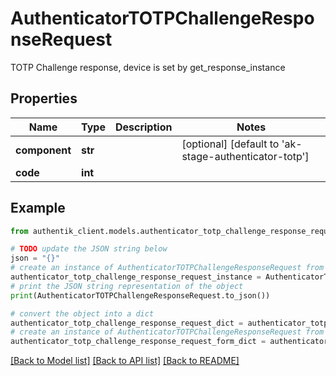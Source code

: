 # AuthenticatorTOTPChallengeResponseRequest

TOTP Challenge response, device is set by get_response_instance

## Properties

Name | Type | Description | Notes
------------ | ------------- | ------------- | -------------
**component** | **str** |  | [optional] [default to 'ak-stage-authenticator-totp']
**code** | **int** |  | 

## Example

```python
from authentik_client.models.authenticator_totp_challenge_response_request import AuthenticatorTOTPChallengeResponseRequest

# TODO update the JSON string below
json = "{}"
# create an instance of AuthenticatorTOTPChallengeResponseRequest from a JSON string
authenticator_totp_challenge_response_request_instance = AuthenticatorTOTPChallengeResponseRequest.from_json(json)
# print the JSON string representation of the object
print(AuthenticatorTOTPChallengeResponseRequest.to_json())

# convert the object into a dict
authenticator_totp_challenge_response_request_dict = authenticator_totp_challenge_response_request_instance.to_dict()
# create an instance of AuthenticatorTOTPChallengeResponseRequest from a dict
authenticator_totp_challenge_response_request_form_dict = authenticator_totp_challenge_response_request.from_dict(authenticator_totp_challenge_response_request_dict)
```
[[Back to Model list]](../README.md#documentation-for-models) [[Back to API list]](../README.md#documentation-for-api-endpoints) [[Back to README]](../README.md)


